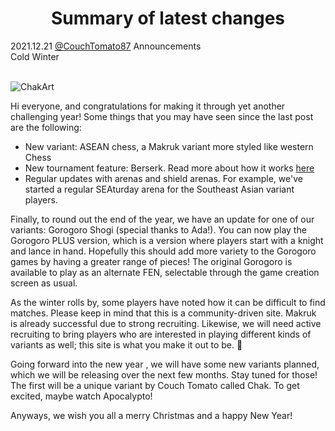 <h1 align="center">Summary of latest changes</h1>

<div class="meta-headline">
    <div class= "meta">
        <span class="text">2021.12.21</span>
        <span class="text"><a href="/@/CouchTomato87">@CouchTomato87</a></span>
        <span class="text">Announcements</span>
    </div>
    <div class= "headline">Cold Winter</div>
</div>
</br>

![ChakArt](https://github.com/gbtami/pychess-variants/blob/master/static/images/board/ChakArt.jpg)
</br>

Hi everyone, and congratulations for making it through yet another challenging year! Some things that you may have seen since the last post are the following:

* New variant: ASEAN chess, a Makruk variant more styled like western Chess
* New tournament feature: Berserk. Read more about how it works [here](https://lichess.org/tournament/help?system=arena)
* Regular updates with arenas and shield arenas. For example, we've started a regular SEAturday arena for the Southeast Asian variant players.

Finally, to round out the end of the year, we have an update for one of our variants: Gorogoro Shogi (special thanks to Ada!). You can now play the Gorogoro PLUS version, which is a version where players start with a knight and lance in hand. Hopefully this should add more variety to the Gorogoro games by having a greater range of pieces! The original Gorogoro is available to play as an alternate FEN, selectable through the game creation screen as usual.

As the winter rolls by, some players have noted how it can be difficult to find matches. Please keep in mind that this is a community-driven site. Makruk is already successful due to strong recruiting. Likewise, we will need active recruiting to bring players who are interested in playing different kinds of variants as well; this site is what you make it out to be. 🙂

Going forward into the new year , we will have some new variants planned, which we will be releasing over the next few months. Stay tuned for those! The first will be a unique variant by Couch Tomato called Chak. To get excited, maybe watch Apocalypto!

Anyways, we wish you all a merry Christmas and a happy New Year!
